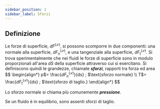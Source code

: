 ```yaml
---
sidebar_position: 1
sidebar_label: Sforzi
---
```


## Definizione
Le forze di superficie, $dF^{\mathcal{(S)}}$, si possono scomporre in due componenti: una normale alla superficie, $dF^{\mathcal{(S)}}_{n}$, e una tangenziale alla superficie, $dF^{\mathcal{(S)}}_{t}$.
Si trova sperimentalmente che nei fluidi le forze di superficie sono in modulo proporzionali all'area $dS$ della superficie attraverso cui si esercitano.
Si definiscono quindi le grandezze, chiamate ***sforzi***, rapporti tra forza ed area
$$
\begin{align*}
    p$= \frac{$dF^{\mathcal{(S)}}_{n}$}{ds} \; $\text{sforzo normale} \\
    T$= \frac{$dF^{\mathcal{(S)}}_{t}$}{ds} \; $\text{sforzo di taglio.}
\end{align*}
$$

Lo sforzo normale si chiama più comunemente ***pressione***.

Se un fluido è in equilibrio, sono assenti sforzi di taglio.